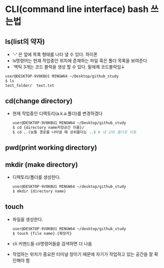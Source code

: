 # CLI(command line interface) bash 쓰는법

## ls(list의 약자)

- '-' 은 앞에 목록 형태를 나타 낼 수 있다. 하이폰
- ls명령어는 현재 작업중인 위치에 존재하는 파일 혹은 폴더 목록을 보여준다
- `백틱 3개는 코드 블락을 생성 할 수 있다. 밑에께 코드블락임↓

```bash
user@DESKTOP-9V8KBU1 MINGW64 ~/Desktop/github_study
$ ls
test_folder/  text.txt
```





## cd(change directory)

- 현재 작업중인 디렉토리(a.k.a.폴더)를 변경하겠다

  ```bash
  user@DESKTOP-9V8KBU1 MINGW64 ~/Desktop/github_study
  $ cd {directory name저장공간 이름}/
  $ cd ..(보통 경로를 나타낼 때 상위폴더는 ..) # 내 상위 폴더로 이동
  ```

  

  

## pwd(print working directory)





## mkdir (make directory)

- 디렉토리/폴더를 생성한다.

  ```bash
  user@DESKTOP-9V8KBU1 MINGW64 ~/desktop/github_study
  $ mkdir {directory name}
  ```



## touch

- 파일을 생성한다.

  ```bash
  user@DESKTOP-9V8KBU1 MINGW64 ~/desktop/github_study
  $ touch {file name}.{확장자}
  ```

  

- cli 커맨드들 cli명령어들을 검색하면 더 나옴 
- 작업하는 위치가 중요한 터미널 창이기 때문에 자기가 작업하고 있는 공간을 잘 확인해야 함